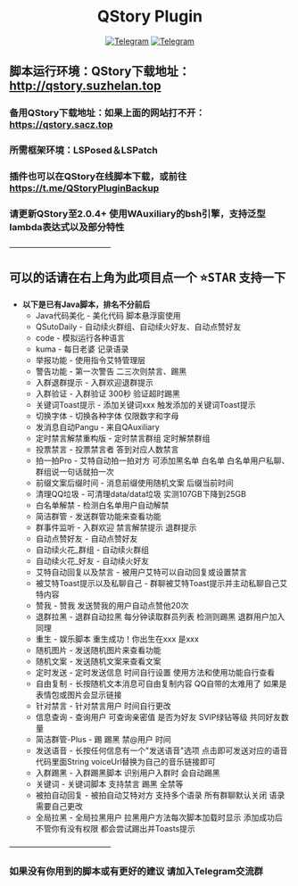 <div align="center">
    <h1 > QStory Plugin
 </h1>

[![Telegram](https://img.shields.io/static/v1?label=Telegram&message=Channel&color=0088cc)](https://t.me/HaiFeng_Channel)
[![Telegram](https://img.shields.io/static/v1?label=Telegram&message=Chat&color=0088cc)](https://t.me/XiaoYu_Chat)
</div>

## 脚本运行环境：QStory下载地址：http://qstory.suzhelan.top 

### 备用QStory下载地址：如果上面的网站打不开：https://qstory.sacz.top

### 所需框架环境：LSPosed＆LSPatch

### 插件也可以在QStory在线脚本下载，或前往 https://t.me/QStoryPluginBackup

### 请更新QStory至2.0.4+ 使用WAuxiliary的bsh引擎，支持泛型 lambda表达式以及部分特性

—————————————

## 可以的话请在右上角为此项目点一个 <kbd>:star:STAR</kbd> 支持一下

* **以下是已有Java脚本，排名不分前后**  
    * Java代码美化 - 美化代码 脚本悬浮窗使用
    * QSutoDaily - 自动续火群组、自动续火好友、自动点赞好友
    * code - 模拟运行各种语言
    * kuma - 每日老婆 记录语录
    * 举报功能 - 使用指令艾特管理层
    * 警告功能 - 第一次警告 二三次则禁言、踢黑
    * 入群退群提示 - 入群欢迎退群提示
    * 入群验证 - 入群验证 300秒 验证超时踢黑
    * 关键词Toast提示 - 添加关键词xxx 触发添加的关键词Toast提示
    * 切换字体 - 切换各种字体 仅限数字和字母
    * 发消息自动Pangu - 来自QAuxiliary
    * 定时禁言解禁重构版 - 定时禁言群组 定时解禁群组
    * 投票禁言 - 投票禁言者 答到对应人数禁言
    * 拍一拍Pro - 艾特自动拍一拍对方 可添加黑名单 白名单 白名单用户私聊、群组说一句话就拍一次
    * 前缀文案后缀时间 - 消息前缀使用随机文案 后缀当前时间
    * 清理QQ垃圾 - 可清理data/data垃圾 实测107GB下降到25GB
    * 白名单解禁 - 检测白名单用户自动解禁
    * 简洁群管 - 发送群管功能来查看功能
    * 群事件监听 - 入群欢迎 禁言解禁提示 退群提示
    * 自动点赞好友 - 自动点赞好友
    * 自动续火花_群组 - 自动续火群组
    * 自动续火花_好友 - 自动续火好友
    * 艾特自动回复以及禁言 - 被用户艾特可以自动回复或设置禁言
    * 被艾特Toast提示以及私聊自己 - 群聊被艾特Toast提示并主动私聊自己艾特内容
    * 赞我 - 赞我 发送赞我的用户自动点赞他20次
    * 退群拉黑 - 退群自动拉黑 每分钟读取群员列表 检测则踢黑 退群用户加入同理
    * 重生 - 娱乐脚本 重生成功！你出生在xxx 是xxx
    * 随机图片 - 发送随机图片来查看功能
    * 随机文案 - 发送随机文案来查看文案
    * 定时发送 - 定时发送信息 时间自行设置 使用方法和使用功能自行查看
    * 自由复制 - 长按随机文本消息可自由复制内容 QQ自带的太难用了 如果是表情包或图片会显示链接
    * 针对禁言 - 针对禁言用户 时间自行更改
    * 信息查询 - 查询用户 可查询亲密值 是否为好友 SVIP绿钻等级 共同好友数量
    * 简洁群管-Plus - 踢 踢黑 禁@用户 时间
    * 发送语音 - 长按任何信息有一个"发送语音"选项 点击即可发送对应的语音 代码里面String voiceUrl替换为自己的音乐链接即可
    * 入群踢黑 - 入群踢黑脚本 识别用户入群时 会自动踢黑
    * 关键词 - 关键词脚本 支持禁言 踢黑 全禁等
    * 被拍自动回复 - 被拍自动艾特对方 支持多个语录 所有群聊默认关闭 语录需要自己更改
    * 全局拉黑 - 全局拉黑用户 拉黑用户方法每次脚本加载时显示 添加成功后 不管你有没有权限 都会尝试踢出并Toasts提示

—————————————

### 如果没有你用到的脚本或有更好的建议 请加入Telegram交流群